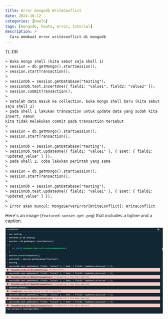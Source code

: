 ```yaml
---
title: Error mongodb WriteConflict
date: 2024-10-12
categories: [HowTo]
tags: [mongodb, howto, error, tutorial]
description: >
  Cara membuat error writeconflict di mongodb
---
```


TL:DR

```
> Buka mongo shell (kita sebut saja shell 1)
> session = db.getMongo().startSession();
> session.startTransaction();
> 
> sessionDb = session.getDatabase("testing");
> sessionDb.test.insertOne({ field1: "value1", field2: "value2" });
> session.commitTransaction();
>
> setelah data masuk ke collection, buka mongo shell baru (kita sebut saja shell 2)
> pada shell 1 lakukan transaction untuk update data yang sudah kita insert, namun 
kita tidak melakukan commit pada transaction tersebut
>
> session = db.getMongo().startSession();
> session.startTransaction();
> 
> sessionDb = session.getDatabase("testing");
> sessionDb.test.updateOne({ field1: "value1" }, { $set: { field2: "updated_value" } });
> pada shell 2, coba lakukan perintah yang sama 
>
> session = db.getMongo().startSession();
> session.startTransaction();
> 
> sessionDb = session.getDatabase("testing");
> sessionDb.test.updateOne({ field1: "value1" }, { $set: { field2: "updated_value" } });
>
> Error akan muncul: MongoServerError[WriteConflict]: WriteConflict
```

Here's an image (`featured-sunset-get.png`) that includes a byline and a caption.

<!-- <img src="/assets/images/shell-2-error-write-conflict.png" alt="Error WriteConflict" style="width:600px;"> -->
![alt](/images/shell-2-error-write-conflict.png)
